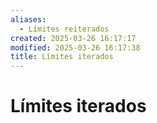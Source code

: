 ```yaml
---
aliases:
  - Límites reiterados
created: 2025-03-26 16:17:17
modified: 2025-03-26 16:17:38
title: Límites iterados
---
```


# Límites iterados
